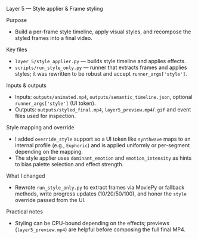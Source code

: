 Layer 5 — Style applier & Frame styling

Purpose
- Build a per-frame style timeline, apply visual styles, and recompose the styled frames into a final video.

Key files
- `layer_5/style_applier.py` — builds style timeline and applies effects.
- `scripts/run_style_only.py` — runner that extracts frames and applies styles; it was rewritten to be robust and accept `runner_args['style']`.

Inputs & outputs
- Inputs: `outputs/animated.mp4`, `outputs/semantic_timeline.json`, optional `runner_args['style']` (UI token).
- Outputs: `outputs/styled_final.mp4`, `layer5_preview.mp4`/`.gif` and event files used for inspection.

Style mapping and override
- I added `override_style` support so a UI token like `synthwave` maps to an internal profile (e.g., `Euphoric`) and is applied uniformly or per-segment depending on the mapping.
- The style applier uses `dominant_emotion` and `emotion_intensity` as hints to bias palette selection and effect strength.

What I changed
- Rewrote `run_style_only.py` to extract frames via MoviePy or fallback methods, write progress updates (10/20/50/100), and honor the `style` override passed from the UI.

Practical notes
- Styling can be CPU-bound depending on the effects; previews (`layer5_preview.mp4`) are helpful before composing the full final MP4.
